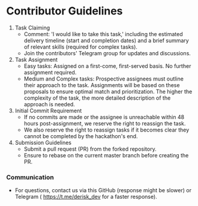 # Contributor Guidelines

1. Task Claiming
    - Comment: 'I would like to take this task,' including the estimated delivery timeline (start and completion dates) and a brief summary of relevant skills (required for complex tasks).
    - Join the contributors' Telegram group for updates and discussions.
2. Task Assignment
    - Easy tasks: Assigned on a first-come, first-served basis. No further assignment required.
    - Medium and Complex tasks: Prospective assignees must outline their approach to the task. Assignments will be based on these proposals to ensure optimal match and prioritization. The higher the complexity of the task, the more detailed description of the approach is needed.
4. Initial Commit Requirement
    - If no commits are made or the assignee is unreachable within 48 hours post-assignment, we reserve the right to reassign the task.
    - We also reserve the right to reassign tasks if it becomes clear they cannot be completed by the hackathon's end.
5. Submission Guidelines
    - Submit a pull request (PR) from the forked repository.
    - Ensure to rebase on the current master branch before creating the PR.

### Communication

* For questions, contact us via this GitHub (response might be slower) or Telegram ( https://t.me/derisk_dev for a faster response).
